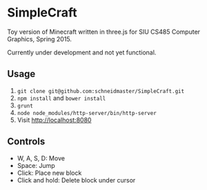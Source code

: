 # SimpleCraft

Toy version of Minecraft written in three.js for SIU CS485 Computer Graphics, Spring 2015.

Currently under development and not yet functional.

## Usage

1. `git clone git@github.com:schneidmaster/SimpleCraft.git`
2. `npm install` and `bower install`
3. `grunt`
4. `node node_modules/http-server/bin/http-server`
5. Visit [http://localhost:8080](http://localhost:8080)

## Controls

* W, A, S, D: Move
* Space: Jump
* Click: Place new block
* Click and hold: Delete block under cursor
